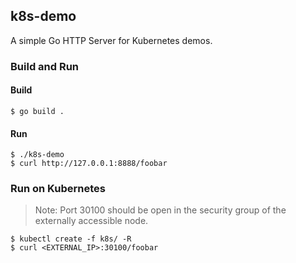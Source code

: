 ## k8s-demo
A simple Go HTTP Server for Kubernetes demos.

### Build and Run 

#### Build
```
$ go build .
```

#### Run
```
$ ./k8s-demo
$ curl http://127.0.0.1:8888/foobar
```

### Run on Kubernetes

> Note: Port 30100 should be open in the security group of the externally accessible node. 

```
$ kubectl create -f k8s/ -R
$ curl <EXTERNAL_IP>:30100/foobar
```
